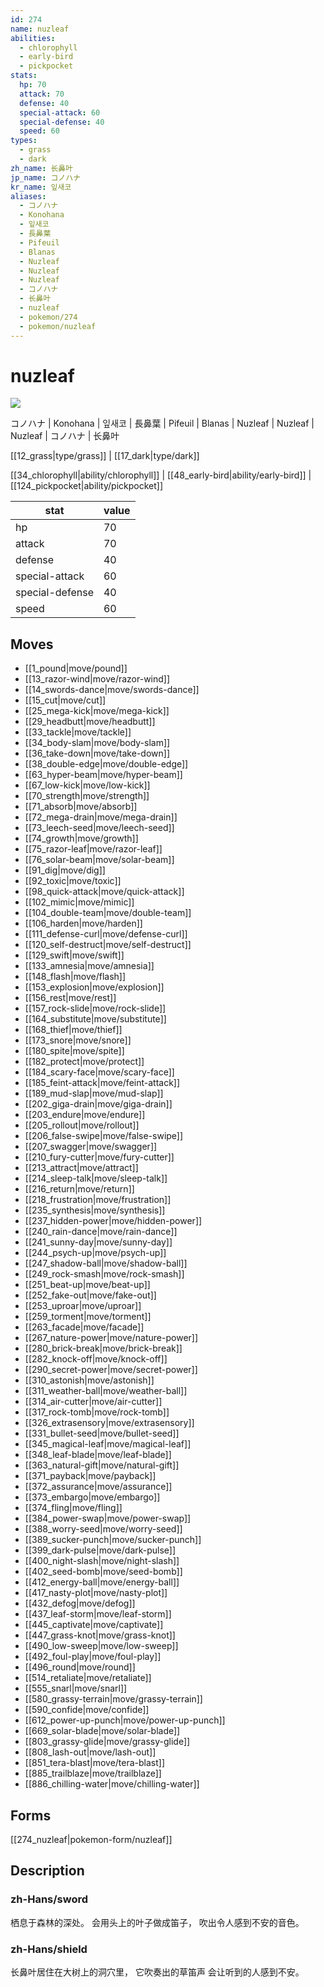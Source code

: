 ```yaml
---
id: 274
name: nuzleaf
abilities:
  - chlorophyll
  - early-bird
  - pickpocket
stats:
  hp: 70
  attack: 70
  defense: 40
  special-attack: 60
  special-defense: 40
  speed: 60
types:
  - grass
  - dark
zh_name: 长鼻叶
jp_name: コノハナ
kr_name: 잎새코
aliases:
  - コノハナ
  - Konohana
  - 잎새코
  - 長鼻葉
  - Pifeuil
  - Blanas
  - Nuzleaf
  - Nuzleaf
  - Nuzleaf
  - コノハナ
  - 长鼻叶
  - nuzleaf
  - pokemon/274
  - pokemon/nuzleaf
---
```

# nuzleaf

![](https://raw.githubusercontent.com/PokeAPI/sprites/master/sprites/pokemon/274.png)

コノハナ | Konohana | 잎새코 | 長鼻葉 | Pifeuil | Blanas | Nuzleaf | Nuzleaf | Nuzleaf | コノハナ | 长鼻叶

[[12_grass|type/grass]] | [[17_dark|type/dark]]

[[34_chlorophyll|ability/chlorophyll]] | [[48_early-bird|ability/early-bird]] | [[124_pickpocket|ability/pickpocket]]

|stat|value|
|---|---|
|hp|70|
|attack|70|
|defense|40|
|special-attack|60|
|special-defense|40|
|speed|60|


## Moves

- [[1_pound|move/pound]]
- [[13_razor-wind|move/razor-wind]]
- [[14_swords-dance|move/swords-dance]]
- [[15_cut|move/cut]]
- [[25_mega-kick|move/mega-kick]]
- [[29_headbutt|move/headbutt]]
- [[33_tackle|move/tackle]]
- [[34_body-slam|move/body-slam]]
- [[36_take-down|move/take-down]]
- [[38_double-edge|move/double-edge]]
- [[63_hyper-beam|move/hyper-beam]]
- [[67_low-kick|move/low-kick]]
- [[70_strength|move/strength]]
- [[71_absorb|move/absorb]]
- [[72_mega-drain|move/mega-drain]]
- [[73_leech-seed|move/leech-seed]]
- [[74_growth|move/growth]]
- [[75_razor-leaf|move/razor-leaf]]
- [[76_solar-beam|move/solar-beam]]
- [[91_dig|move/dig]]
- [[92_toxic|move/toxic]]
- [[98_quick-attack|move/quick-attack]]
- [[102_mimic|move/mimic]]
- [[104_double-team|move/double-team]]
- [[106_harden|move/harden]]
- [[111_defense-curl|move/defense-curl]]
- [[120_self-destruct|move/self-destruct]]
- [[129_swift|move/swift]]
- [[133_amnesia|move/amnesia]]
- [[148_flash|move/flash]]
- [[153_explosion|move/explosion]]
- [[156_rest|move/rest]]
- [[157_rock-slide|move/rock-slide]]
- [[164_substitute|move/substitute]]
- [[168_thief|move/thief]]
- [[173_snore|move/snore]]
- [[180_spite|move/spite]]
- [[182_protect|move/protect]]
- [[184_scary-face|move/scary-face]]
- [[185_feint-attack|move/feint-attack]]
- [[189_mud-slap|move/mud-slap]]
- [[202_giga-drain|move/giga-drain]]
- [[203_endure|move/endure]]
- [[205_rollout|move/rollout]]
- [[206_false-swipe|move/false-swipe]]
- [[207_swagger|move/swagger]]
- [[210_fury-cutter|move/fury-cutter]]
- [[213_attract|move/attract]]
- [[214_sleep-talk|move/sleep-talk]]
- [[216_return|move/return]]
- [[218_frustration|move/frustration]]
- [[235_synthesis|move/synthesis]]
- [[237_hidden-power|move/hidden-power]]
- [[240_rain-dance|move/rain-dance]]
- [[241_sunny-day|move/sunny-day]]
- [[244_psych-up|move/psych-up]]
- [[247_shadow-ball|move/shadow-ball]]
- [[249_rock-smash|move/rock-smash]]
- [[251_beat-up|move/beat-up]]
- [[252_fake-out|move/fake-out]]
- [[253_uproar|move/uproar]]
- [[259_torment|move/torment]]
- [[263_facade|move/facade]]
- [[267_nature-power|move/nature-power]]
- [[280_brick-break|move/brick-break]]
- [[282_knock-off|move/knock-off]]
- [[290_secret-power|move/secret-power]]
- [[310_astonish|move/astonish]]
- [[311_weather-ball|move/weather-ball]]
- [[314_air-cutter|move/air-cutter]]
- [[317_rock-tomb|move/rock-tomb]]
- [[326_extrasensory|move/extrasensory]]
- [[331_bullet-seed|move/bullet-seed]]
- [[345_magical-leaf|move/magical-leaf]]
- [[348_leaf-blade|move/leaf-blade]]
- [[363_natural-gift|move/natural-gift]]
- [[371_payback|move/payback]]
- [[372_assurance|move/assurance]]
- [[373_embargo|move/embargo]]
- [[374_fling|move/fling]]
- [[384_power-swap|move/power-swap]]
- [[388_worry-seed|move/worry-seed]]
- [[389_sucker-punch|move/sucker-punch]]
- [[399_dark-pulse|move/dark-pulse]]
- [[400_night-slash|move/night-slash]]
- [[402_seed-bomb|move/seed-bomb]]
- [[412_energy-ball|move/energy-ball]]
- [[417_nasty-plot|move/nasty-plot]]
- [[432_defog|move/defog]]
- [[437_leaf-storm|move/leaf-storm]]
- [[445_captivate|move/captivate]]
- [[447_grass-knot|move/grass-knot]]
- [[490_low-sweep|move/low-sweep]]
- [[492_foul-play|move/foul-play]]
- [[496_round|move/round]]
- [[514_retaliate|move/retaliate]]
- [[555_snarl|move/snarl]]
- [[580_grassy-terrain|move/grassy-terrain]]
- [[590_confide|move/confide]]
- [[612_power-up-punch|move/power-up-punch]]
- [[669_solar-blade|move/solar-blade]]
- [[803_grassy-glide|move/grassy-glide]]
- [[808_lash-out|move/lash-out]]
- [[851_tera-blast|move/tera-blast]]
- [[885_trailblaze|move/trailblaze]]
- [[886_chilling-water|move/chilling-water]]

## Forms



[[274_nuzleaf|pokemon-form/nuzleaf]]

## Description

### zh-Hans/sword

栖息于森林的深处。
会用头上的叶子做成笛子，
吹出令人感到不安的音色。

### zh-Hans/shield

长鼻叶居住在大树上的洞穴里，
它吹奏出的草笛声
会让听到的人感到不安。

